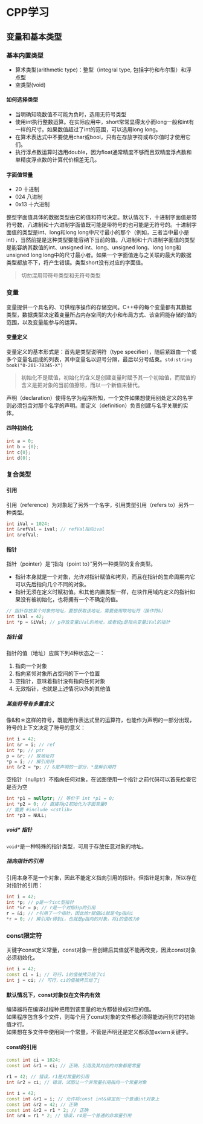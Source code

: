 # CPP学习

## 变量和基本类型

### 基本内置类型

- 算术类型(arithmetic type)：整型（integral type, 包括字符和布尔型）和浮点型
- 空类型(void)

#### 如何选择类型

- 当明确知晓数值不可能为负时，选用无符号类型
- 使用int执行整数运算。在实际应用中，short常常显得太小而long一般和int有一样的尺寸。如果数值超过了int的范围，可以选用long long。
- 在算术表达式中不要使用char或bool，只有在存放字符或布尔值时才使用它们。
- 执行浮点数运算时选用double，因为float通常精度不够而且双精度浮点数和单精度浮点数的计算代价相差无几。

#### 字面值常量

- 20 十进制
- 024 八进制
- 0x13 十六进制

整型字面值具体的数据类型由它的值和符号决定。默认情况下，十进制字面值是带符号数，八进制和十六进制字面值既可能是带符号的也可能是无符号的。十进制字面值的类型是int、long和long long中尺寸最小的那个（例如，三者当中最小是int），当然前提是这种类型要能容纳下当前的值。八进制和十六进制字面值的类型是能容纳其数值的int、unsigned int、long、unsigned long、long long和unsigned long long中的尺寸最小者。如果一个字面值连与之关联的最大的数据类型都放不下，将产生错误。类型short没有对应的字面值。

> 切勿混用带符号类型和无符号类型

### 变量

变量提供一个具名的、可供程序操作的存储空间。C++中的每个变量都有其数据类型，数据类型决定着变量所占内存空间的大小和布局方式、该空间能存储的值的范围，以及变量能参与的运算。

#### 变量定义

变量定义的基本形式是：首先是类型说明符（type specifier），随后紧跟由一个或多个变量名组成的列表，其中变量名以逗号分隔，最后以分号结束。`std:string book("0-201-78345-X")`

> 初始化不是赋值，初始化的含义是创建变量时赋予其一个初始值，而赋值的含义是把对象的当前值擦除，而以一个新值来替代。

声明（declaration）使得名字为程序所知，一个文件如果想使用别处定义的名字则必须包含对那个名字的声明。而定义（definition）负责创建与名字关联的实体。

#### 四种初始化

```cpp
int a = 0;
int b = {0};
int c{0};
int d(0);
```

### 复合类型

#### 引用

引用（reference）为对象起了另外一个名字，引用类型引用（refers to）另外一种类型。

```c++
int iVal = 1024;
int &refVal = ival; // refVal指向ival
int &refVal;
```

#### 指针

指针（pointer）是“指向（point to）”另外一种类型的复合类型。

- 指针本身就是一个对象，允许对指针赋值和拷贝，而且在指针的生命周期内它可以先后指向几个不同的对象。
- 指针无须在定义时赋初值。和其他内置类型一样，在块作用域内定义的指针如果没有被初始化，也将拥有一个不确定的值。

```c++
// 指针存放某个对象的地址，要想获取该地址，需要使用取地址符（操作符&）
int iVal = 42;
int *p = &iVal; // p存放变量iVal的地址，或者说p是指向变量iVal的指针
```

##### 指针值

指针的值（地址）应属下列4种状态之一：

1. 指向一个对象
2. 指向紧邻对象所占空间的下一个位置
3. 空指针，意味着指针没有指向任何对象
4. 无效指针，也就是上述情况以外的其他值

##### 某些符号有多重含义

像&和＊这样的符号，既能用作表达式里的运算符，也能作为声明的一部分出现，符号的上下文决定了符号的意义：

```c++
int i = 42;
int &r = i; // ref
int *p; // ptr
p = &r; // 取地址符
*p = i; // 解引用符
int &r2 = *p; // &是声明的一部分，*是解引用符
```

空指针（nullptr）不指向任何对象，在试图使用一个指针之前代码可以首先检查它是否为空

```c++
int *p1 = nullptr; // 等价于 int *p1 = 0;
int *p2 = 0; // 直接将p2初始化为字面常量0
// 需要 #include <cstlib>
int *p3 = NULL;
```

##### void* 指针

`void*`是一种特殊的指针类型，可用于存放任意对象的地址。

##### 指向指针的引用

引用本身不是一个对象，因此不能定义指向引用的指针。但指针是对象，所以存在对指针的引用：

```c++
int i = 42;
int *p; // p是一个int型指针
int *&r = p; // r是一个对指针p的引用
r = &i; // r引用了一个指针，因此给r赋值&i就是令p指向i
*r = 0; // 解引用r得到i，也就是p指向的对象，将i的值改为0
```

### const限定符

关键字const定义常量，const对象一旦创建后其值就不能再改变，因此const对象必须初始化。

```c++
int i = 42;
const ci = i; // 可行，i的值被拷贝给了ci
int j = ci; // 可行，ci的值被拷贝给了j
```

#### 默认情况下，const对象仅在文件内有效

编译器将在编译过程种把用到该变量的地方都替换成对应的值。  
如果程序包含多个文件，则每个用了const对象的文件都必须得能访问到它的初始值才行。  
如果想在多文件中使用同一个常量，不管是声明还是定义都添加extern关键字。

#### const的引用

```c++
const int ci = 1024;
const int &r1 = ci; // 正确，引用及其对应的对象都是常量

r1 = 42; // 错误，r1是对常量的引用
int &r2 = ci; // 错误，试图让一个非常量引用指向一个常量对象

int i = 42;
const int &r1 = i; // 允许将const int&绑定到一个普通int对象上
const int &r2 = 42; // 正确
const int &r2 = r1 * 2; // 正确
int &r4 = r1 * 2; // 错误，r4是一个普通的非常量引用
```
